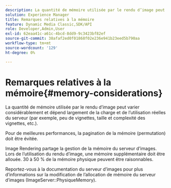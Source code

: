 ```yaml
---
description: La quantité de mémoire utilisée par le rendu d’image peut varier considérablement et dépend largement de la charge et de l’utilisation réelles du serveur (par exemple, peu de vignettes, taille et complexité des vignettes, etc.).
solution: Experience Manager
title: Remarques relatives à la mémoire
feature: Dynamic Media Classic,SDK/API
role: Developer,Admin,User
exl-id: 62eaa41c-a61c-4bcd-8dd9-9c3423bf82ef
source-git-commit: 38afaf2ed0f01868f02e236e941b23eed5b790aa
workflow-type: tm+mt
source-wordcount: '129'
ht-degree: 0%

---
```


# Remarques relatives à la mémoire{#memory-considerations}

La quantité de mémoire utilisée par le rendu d’image peut varier considérablement et dépend largement de la charge et de l’utilisation réelles du serveur (par exemple, peu de vignettes, taille et complexité des vignettes, etc.).

Pour de meilleures performances, la pagination de la mémoire (permutation) doit être évitée.

Image Rendering partage la gestion de la mémoire du serveur d’images. Lors de l’utilisation du rendu d’image, une mémoire supplémentaire doit être allouée. 30 à 50 % de la mémoire physique peuvent être raisonnables.

Reportez-vous à la documentation du serveur d’images pour plus d’informations sur la modification de l’allocation de mémoire du serveur d’images (ImageServer::PhysiqueMemory).
